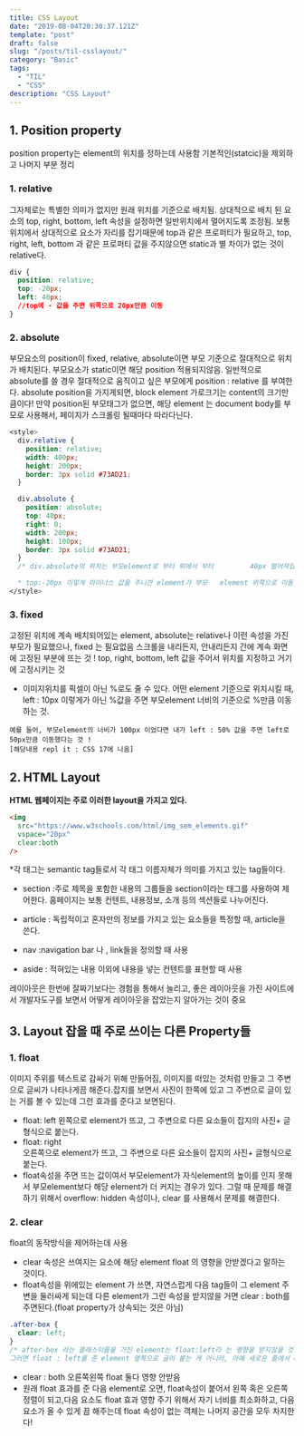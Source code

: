 ```yaml
---
title: CSS Layout
date: "2019-08-04T20:30:37.121Z"
template: "post"
draft: false
slug: "/posts/til-csslayout/"
category: "Basic"
tags:
  - "TIL"
  - "CSS"
description: "CSS Layout"
---
```


## 1. Position property

position property는 element의 위치를 정하는데 사용함
기본적인(statcic)을 제외하고 나머지 부분 정리

### 1. relative

그자체로는 특별한 의미가 없지만 원래 위치를 기준으로 배치됨.
상대적으로 배치 된 요소의 top, right, bottom, left 속성을 설정하면 일반위치에서 멀어지도록 조정됨.
보통위치에서 상대적으로 요소가 자리를 잡기때문에 top과 같은 프로퍼티가 필요하고, top, right, left, bottom 과 같은 프로퍼티 값을 주지않으면 static과 별 차이가 없는 것이 relative다.

```css
div {
  position: relative;
  top: -20px;
  left: 40px;
  //top에 - 값을 주면 위쪽으로 20px만큼 이동
}
```

### 2. absolute

부모요소의 position이 fixed, relative, absolute이면 부모 기준으로 절대적으로 위치가 배치된다.
부모요소가 static이면 해당 position 적용되지않음.
일반적으로 absolute를 쓸 경우 절대적으로 움직이고 싶은 부모에게 position : relative 를 부여한다.
absolute position을 가지게되면, block element 가로크기는 content의 크기만큼이다! 만약 position된 부모태그가 없으면, 해당 element 는 document body를 부모로 사용해서, 페이지가 스크롤링 될때마다 따라다닌다.

```css
<style>
  div.relative {
    position: relative;
    width: 400px;
    height: 200px;
    border: 3px solid #73AD21;
  }

  div.absolute {
    position: absolute;
    top: 40px;
    right: 0;
    width: 200px;
    height: 100px;
    border: 3px solid #73AD21;
  }
  /* div.absolute의 위치는 부모element로 부터 위에서 부터 		40px 떨어져있고, 오른쪽에는 아주 딱 붙어있는 자리임!

  * top:-20px 이렇게 마이너스 값을 주니깐 element가 부모 	element 위쪽으로 이동했다 ! */
</style>
```

### 3. fixed

고정된 위치에 계속 배치되어있는 element, absolute는 relative나 이런 속성을 가진 부모가 필요했으나, fixed 는 필요없음
스크롤을 내리든지, 안내리든지 간에 계속 화면에 고정된 부분에 뜨는 것 !
top, right, bottom, left 값을 주어서 위치를 지정하고 거기에 고정시키는 것

- 이미지위치를 픽셀이 아닌 %로도 줄 수 있다.
  어떤 element 기준으로 위치시킬 때, left : 10px 이렇게가 아닌 %값을 주면
  부모element 너비의 기준으로 %만큼 이동하는 것.

```
예를 들어, 부모element의 너비가 100px 이었다면 내가 left : 50% 값을 주면 left로 50px만큼 이동했다는 것 !
[해당내용 repl it : CSS 17에 나옴]
```

## 2. HTML Layout

**HTML 웹페이지는 주로 이러한 layout을 가지고 있다.**

```html
<img
  src="https://www.w3schools.com/html/img_sem_elements.gif"
  vspace="20px"
  clear:both
/>
```

\*각 태그는 semantic tag들로서 각 태그 이름자체가 의미를 가지고 있는 tag들이다.

- section :주로 제목을 포함한 내용의 그룹들을 section이라는 태그를 사용하여 제어한다.
  홈페이지는 보통 컨텐트, 내용정보, 소개 등의 섹션들로 나누어진다.

- article : 독립적이고 혼자만의 정보를 가지고 있는 요소들을 특정할 때, article을 쓴다.

- nav :navigation bar 나 , link들을 정의할 때 사용

- aside : 적혀있는 내용 이외에 내용을 넣는 컨텐트를 표현할 때 사용

레이아웃은 한번에 잘짜기보다는 경험을 통해서 늘리고, 좋은 레이아웃을 가진 사이트에서 개발자도구를 보면서 어떻게 레이아웃을 잡았는지 알아가는 것이 중요

## 3. Layout 잡을 때 주로 쓰이는 다른 Property들

### 1. float

이미지 주위를 텍스트로 감싸기 위해 만들어짐, 이미지를 떠있는 것처럼 만들고 그 주변으로 글씨가 나타나게끔 해준다.잡지를 보면서 사진이 한쪽에 있고 그 주변으로 글이 있는 거를 볼 수 있는데 그런 효과를 준다고 보면된다.

- float: left
  왼쪽으로 element가 뜨고, 그 주변으로 다른 요소들이 잡지의 사진+ 글형식으로 붙는다.
- float: right  
  오른쪽으로 element가 뜨고, 그 주변으로 다른 요소들이 잡지의 사진+ 글형식으로 붙는다.
- float속성을 주면 뜨는 값이여서 부모element가 자식element의 높이를 인지 못해서 부모element보다 해당 element가 더 커지는 경우가 있다. 그럴 때 문제를 해결하기 위해서 overflow: hidden 속성이나, clear 를 사용해서 문제를 해결한다.

### 2. clear

float의 동작방식을 제어하는데 사용

- clear 속성은 쓰여지는 요소에 해당 element float 의 영향을 안받겠다고 말하는 것이다.
- float속성을 위에있는 element 가 쓰면, 자연스럽게 다음 tag들이 그 element 주변을 둘러싸게 되는데 다른 element가 그런 속성을 받지않을 거면 clear : both를 주면된다.(float property가 상속되는 것은 아님)

```css
.after-box {
  clear: left;
}
/* after-box 라는 클래스이름을 가진 element는 float:left라 는 영향을 받지않을 것이다! 라고 말하는 것
그러면 float : left를 준 element 옆쪽으로 글이 붙는 게 아니라, 아예 새로운 줄에서 element 시작할 수 있음_ */
```

- clear : both
  오른쪽왼쪽 float 둘다 영향 안받음
- 원래 float 효과를 준 다음 element로 오면, float속성이 붙어서 왼쪽 혹은 오른쪽 정렬이 되고,다음 요소도 float 효과 영향 주기 위해서 자기 너비를 최소화하고, 다음 요소가 올 수 있게 끔 해주는데 float 속성이 없는 객체는 나머지 공간을 모두 차지한다!
